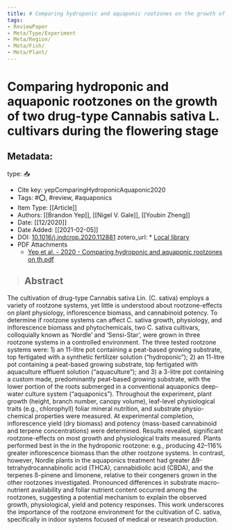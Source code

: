 ```yaml
---
title: # Comparing hydroponic and aquaponic rootzones on the growth of two drug-type Cannabis sativa L. cultivars during the flowering stage
tags:
- ReviewPaper
- Meta/Type/Experiment
- Meta/Region/
- Meta/Fish/
- Meta/Plant/
---
```


# Comparing hydroponic and aquaponic rootzones on the growth of two drug-type Cannabis sativa L. cultivars during the flowering stage

## Metadata:

type: 📥
* Cite key: yepComparingHydroponicAquaponic2020
* Tags: #⭕, #review, #aquaponics
* Item Type: [[Article]]
* Authors: [[Brandon Yep]], [[Nigel V. Gale]], [[Youbin Zheng]]
* Date: [[12/2020]]
* Date Added: [[2021-02-05]]
* DOI: [10.1016/j.indcrop.2020.112881](https://doi.org/10.1016/j.indcrop.2020.112881)
zotero_url: * [Local library](zotero://select/items/1_PFS49WF8)
* PDF Attachments
	- [Yep et al. - 2020 - Comparing hydroponic and aquaponic rootzones on th.pdf](zotero://open-pdf/library/items/HABA68YN)

>## Abstract

The cultivation of drug-type Cannabis sativa Lin. (C. sativa) employs a variety of rootzone systems, yet little is understood about rootzone-effects on plant physiology, inflorescence biomass, and cannabinoid potency. To determine if rootzone systems can affect C. sativa growth, physiology, and inflorescence biomass and phytochemicals, two C. sativa cultivars, colloquially known as ‘Nordle’ and ‘Sensi-Star’, were grown in three rootzone systems in a controlled environment. The three tested rootzone systems were: 1) an 11-litre pot containing a peat-based growing substrate, top fertigated with a synthetic fertilizer solution (“hydroponic”); 2) an 11-litre pot containing a peat-based growing substrate, top fertigated with aquaculture effluent solution (“aquaculture”); and 3) a 3-litre pot containing a custom made, predominantly peat-based growing substrate, with the lower portion of the roots submerged in a conventional aquaponics deep-water culture system (“aquaponics”). Throughout the experiment, plant growth (height, branch number, canopy volume), leaf-level physiological traits (e.g., chlorophyll) foliar mineral nutrition, and substrate physio-chemical properties were measured. At experimental completion, inflorescence yield (dry biomass) and potency (mass-based cannabinoid and terpene concentrations) were determined. Results revealed, significant rootzone-effects on most growth and physiological traits measured. Plants performed best in the in the hydroponic rootzone: e.g., producing 42–116% greater inflorescence biomass than the other rootzone systems. In contrast, however, Nordle plants in the aquaponics treatment had greater Δ9-tetrahydrocannabinolic acid (THCA), cannabidiolic acid (CBDA), and the terpenes ß-pinene and limonene, relative to their congeners grown in the other rootzones investigated. Pronounced differences in substrate macro-nutrient availability and foliar nutrient content occurred among the rootzones, suggesting a potential mechanism to explain the observed growth, physiological, yield and potency responses. This work underscores the importance of the rootzone environment for the cultivation of C. sativa, specifically in indoor systems focused of medical or research production.


